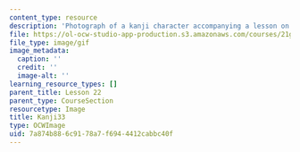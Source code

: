 ```yaml
---
content_type: resource
description: 'Photograph of a kanji character accompanying a lesson on Japanese. '
file: https://ol-ocw-studio-app-production.s3.amazonaws.com/courses/21g-504-japanese-iv-spring-2009/7a874b886c9178a7f6944412cabbc40f_Kanji33.gif
file_type: image/gif
image_metadata:
  caption: ''
  credit: ''
  image-alt: ''
learning_resource_types: []
parent_title: Lesson 22
parent_type: CourseSection
resourcetype: Image
title: Kanji33
type: OCWImage
uid: 7a874b88-6c91-78a7-f694-4412cabbc40f
---
```

